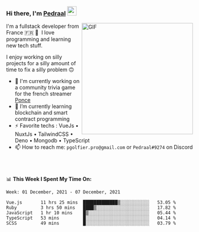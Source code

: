 ### Hi there, I'm <a href="https://pedraal.dev" target="_blank">Pedraal</a> <img src="https://media.giphy.com/media/hvRJCLFzcasrR4ia7z/giphy.gif" width="25px">
<img align="right" alt="GIF" src="https://pedraal.dev/avatar.png" width="300" height="300" />

I'm a fullstack developer from France 🇫🇷 🥖 &nbsp;I love programming and learning new
tech stuff.

I enjoy working on silly projects for a silly amount of time to fix a silly problem 🙃

- 🔭  I'm currently working on a community trivia game for the french streamer <a href="https://twitch.tv/ponce" target="_blank">Ponce</a>
- 🌱 I’m currently learning blockchain and smart contract programming
- ⚡ Favorite techs : VueJs &bull; NuxtJs &bull; TailwindCSS &bull; Deno &bull; Mongodb &bull; TypeScript
- 📫 How to reach me: `pgolfier.pro@gmail.com` or `Pedraal#9274` on Discord

<br>
<br>

📊 **This Week I Spent My Time On:**
<!--START_SECTION:waka-->
```text
Week: 01 December, 2021 - 07 December, 2021

Vue.js       11 hrs 25 mins  █████████████▒░░░░░░░░░░░   53.05 % 
Ruby         3 hrs 50 mins   ████▒░░░░░░░░░░░░░░░░░░░░   17.82 % 
JavaScript   1 hr 10 mins    █▒░░░░░░░░░░░░░░░░░░░░░░░   05.44 % 
TypeScript   53 mins         █░░░░░░░░░░░░░░░░░░░░░░░░   04.14 % 
SCSS         49 mins         █░░░░░░░░░░░░░░░░░░░░░░░░   03.79 % 
```
<!--END_SECTION:waka-->

